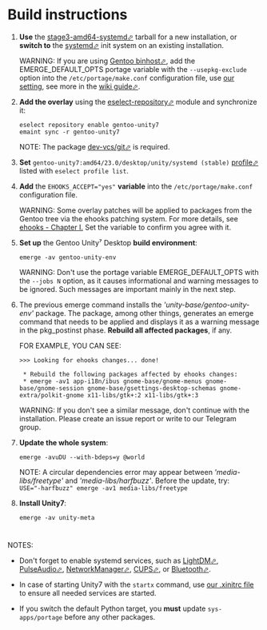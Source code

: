 # Build instructions

1. **Use** the [stage3-amd64-systemd⬀][s3] tarball for a new installation, or **switch to** the [systemd⬀][sysd] init system on an existing installation.

   WARNING: If you are using [Gentoo binhost⬀][gbph], add the EMERGE_DEFAULT_OPTS portage variable with the `--usepkg-exclude` option into the `/etc/portage/make.conf` configuration file, use [our setting][edo], see more in the [wiki guide⬀][pkge].

2. **Add the overlay** using the [eselect-repository⬀][erepo] module and synchronize it:

   `eselect repository enable gentoo-unity7`
   <br/>
   `emaint sync -r gentoo-unity7`

   NOTE: The package [dev-vcs/git⬀][git] is required.

3. **Set** `gentoo-unity7:amd64/23.0/desktop/unity/systemd (stable)` [profile⬀][ep] listed with `eselect profile list`.

4. **Add** the `EHOOKS_ACCEPT="yes"` **variable** into the `/etc/portage/make.conf` configuration file.

   WARNING: Some overlay patches will be applied to packages from the Gentoo tree via the ehooks patching system. For more details, see [ehooks - Chapter I.][ehooks] Set the variable to confirm you agree with it.

5. **Set up** the Gentoo Unity⁷ Desktop **build environment**:

   `emerge -av gentoo-unity-env`

   WARNING: Don't use the portage variable EMERGE_DEFAULT_OPTS with the `--jobs N` option, as it causes informational and warning messages to be ignored. Such messages are important mainly in the next step.

6. The previous emerge command installs the *'unity-base/gentoo-unity-env'* package. The package, among other things, generates an emerge command that needs to be applied and displays it as a warning message in the pkg_postinst phase. **Rebuild all affected packages**, if any.

   FOR EXAMPLE, YOU CAN SEE:
   ```
   >>> Looking for ehooks changes... done!

    * Rebuild the following packages affected by ehooks changes:
    * emerge -av1 app-i18n/ibus gnome-base/gnome-menus gnome-base/gnome-session gnome-base/gsettings-desktop-schemas gnome-extra/polkit-gnome x11-libs/gtk+:2 x11-libs/gtk+:3
   ```

   WARNING: If you don't see a similar message, don't continue with the installation. Please create an issue report or write to our Telegram group.

7. **Update the whole system**:

   `emerge -avuDU --with-bdeps=y @world`

   NOTE: A circular dependencies error may appear between *'media-libs/freetype'* and *'media-libs/harfbuzz'*. Before the update, try:
   <br/>
   `USE="-harfbuzz" emerge -av1 media-libs/freetype`

8. **Install Unity7**:

   `emerge -av unity-meta`

#

NOTES:

- Don't forget to enable systemd services, such as [LightDM⬀][ldm], [PulseAudio⬀][pa], [NetworkManager⬀][nm], [CUPS⬀][cups], or [Bluetooth⬀][bt].

- In case of starting Unity7 with the `startx` command, use [our .xinitrc file][xirc] to ensure all needed services are started.

- If you switch the default Python target, you **must** update `sys-apps/portage` before any other packages.

[//]: # (LINKS)
[bt]: https://wiki.gentoo.org/wiki/Bluetooth#systemd
[cups]: https://wiki.gentoo.org/wiki/Printing#systemd
[edo]: make.conf
[ehooks]: ehooks.md
[ep]: https://wiki.gentoo.org/wiki/Handbook:AMD64/Installation/Base#Choosing_the_right_profile
[erepo]: https://wiki.gentoo.org/wiki/Eselect/Repository
[gbph]: https://wiki.gentoo.org/wiki/Gentoo_Binary_Host_Quickstart
[git]: https://wiki.gentoo.org/wiki/Git
[ldm]: https://wiki.gentoo.org/wiki/LightDM#systemd
[mu]: https://wiki.gentoo.org/wiki/Merge-usr
[nm]: https://wiki.gentoo.org/wiki/NetworkManager#systemd
[pa]: https://wiki.gentoo.org/wiki/PulseAudio#systemd
[pkge]: https://wiki.gentoo.org/wiki/Binary_package_guide#Additional_client_settings
[s3]: https://wiki.gentoo.org/wiki/Handbook:AMD64/Installation/Stage#Downloading_the_stage_file
[sysd]: https://wiki.gentoo.org/wiki/Systemd
[xirc]: /unity-base/unity/files/xinitrc
